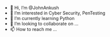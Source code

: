 - 👋 Hi, I’m @JohnAnkush
- 👀 I’m interested in Cyber Security, PenTesting
- 🌱 I’m currently learning Python
- 💞️ I’m looking to collaborate on ...
- 📫 How to reach me ...

<!---
JohnAnkush/JohnAnkush is a ✨ special ✨ repository because its `README.md` (this file) appears on your GitHub profile.
You can click the Preview link to take a look at your changes.
--->
